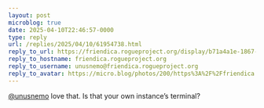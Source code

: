 ```yaml
---
layout: post
microblog: true
date: 2025-04-10T22:46:57-0000
type: reply
url: /replies/2025/04/10/61954738.html
reply_to_url: https://friendica.rogueproject.org/display/b71a4a1e-1867-f817-9d0f-5f8847638016
reply_to_hostname: friendica.rogueproject.org
reply_to_username: unusnemo@friendica.rogueproject.org
reply_to_avatar: https://micro.blog/photos/200/https%3A%2F%2Ffriendica.rogueproject.org%2Fphoto%2Fprofile%2Funusnemo.webp%3Fts%3D1739394094
---
```

<p><span class="h-card"><a href="https://micro.blog/unusnemo@friendica.rogueproject.org" class="u-url mention">@unusnemo</a></span> love that. Is that your own instance’s terminal?</p>
